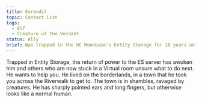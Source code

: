 ```yaml
---
title: Earendil
topic: Contact List
tags: 
  - Elf
  - Creature of the Verdant
status: Ally
brief: Was trapped in the HC Moonbase's Entity Storage for 10 years until you freed him.
---
```


Trapped in Entity Storage, the return of power to the ES server has awoken him and others who are now stuck in a Virtual room unsure what to do next. He wants to help you. He lived on the borderlands, in a town that he took you across the Riverwalk to get to. The town is in shambles, ravaged by creatures. He has sharply pointed ears and long fingers, but otherwise looks like a normal human.
